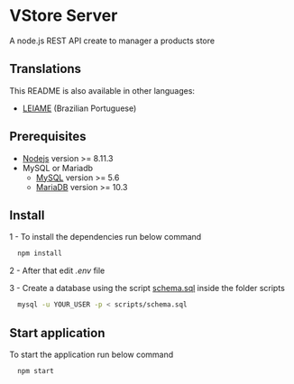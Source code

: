 # VStore Server

A node.js REST API create to manager a products store

## Translations

This README is also available in other languages:

- [LEIAME](https://gitlab.com/vstore/vstore-server/blob/master/README-pt-br.md) (Brazilian Portuguese)

## Prerequisites

* [Nodejs](https://nodejs.org/en/download/) version >= 8.11.3
* MySQL or Mariadb
    * [MySQL](https://dev.mysql.com/downloads/mysql/) version >= 5.6
    * [MariaDB](https://downloads.mariadb.org/) version >= 10.3

## Install

1 - To install the dependencies run below command

```sh
  npm install
```

2 - After that edit *.env* file

3 - Create a database using the script [schema.sql](https://gitlab.com/vstore/vstore-server/blob/master/scripts/schema.sql) inside the folder scripts

```sh
  mysql -u YOUR_USER -p < scripts/schema.sql
```

## Start application

To start the application run below command

```sh
  npm start
```
